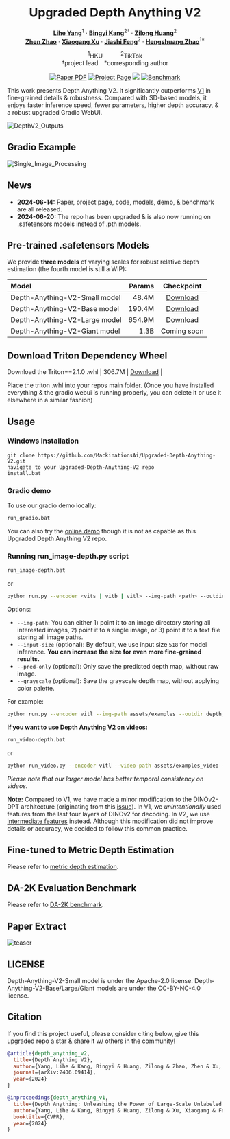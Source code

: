 <div align="center">
<h1>Upgraded Depth Anything V2</h1>

[**Lihe Yang**](https://liheyoung.github.io/)<sup>1</sup> · [**Bingyi Kang**](https://bingykang.github.io/)<sup>2&dagger;</sup> · [**Zilong Huang**](http://speedinghzl.github.io/)<sup>2</sup>
<br>
[**Zhen Zhao**](http://zhaozhen.me/) · [**Xiaogang Xu**](https://xiaogang00.github.io/) · [**Jiashi Feng**](https://sites.google.com/site/jshfeng/)<sup>2</sup> · [**Hengshuang Zhao**](https://hszhao.github.io/)<sup>1*</sup>

<sup>1</sup>HKU&emsp;&emsp;&emsp;<sup>2</sup>TikTok
<br>
&dagger;project lead&emsp;*corresponding author

<a href="https://arxiv.org/abs/2406.09414"><img src='https://img.shields.io/badge/arXiv-Depth Anything V2-red' alt='Paper PDF'></a>
<a href='https://depth-anything-v2.github.io'><img src='https://img.shields.io/badge/Project_Page-Depth Anything V2-green' alt='Project Page'></a>
<a href='https://huggingface.co/spaces/depth-anything/Depth-Anything-V2'><img src='https://img.shields.io/badge/%F0%9F%A4%97%20Hugging%20Face-Spaces-blue'></a>
<a href='https://huggingface.co/datasets/depth-anything/DA-2K'><img src='https://img.shields.io/badge/Benchmark-DA--2K-yellow' alt='Benchmark'></a>
</div>

This work presents Depth Anything V2. It significantly outperforms [V1](https://github.com/LiheYoung/Depth-Anything) in fine-grained details & robustness. Compared with SD-based models, it enjoys faster inference speed, fewer parameters, higher depth accuracy, & a robust upgraded Gradio WebUI.

![DepthV2_Outputs](https://github.com/MackinationsAi/Upgraded-Depth-Anything-V2/assets/133395980/46cdb302-3b34-4226-8920-372dfb4a0adc)

## Gradio Example

![Single_Image_Processing](https://github.com/MackinationsAi/Upgraded-Depth-Anything-V2/assets/133395980/ba7f4653-bc58-465c-8701-bb1d2ec27651)

## News

- **2024-06-14:** Paper, project page, code, models, demo, & benchmark are all released.
- **2024-06-20:** The repo has been upgraded & is also now running on .safetensors models instead of .pth models.

## Pre-trained .safetensors Models

We provide **three models** of varying scales for robust relative depth estimation (the fourth model is still a WIP):

| Model | Params | Checkpoint |
|:-|-:|:-:|
| Depth-Anything-V2-Small model | 48.4M | [Download](https://huggingface.co/MackinationsAi/Depth-Anything-V2_Safetensors/resolve/main/depth_anything_v2_vits.safetensors?download=true) |
| Depth-Anything-V2-Base model | 190.4M | [Download](https://huggingface.co/MackinationsAi/Depth-Anything-V2_Safetensors/resolve/main/depth_anything_v2_vitb.safetensors?download=true) |
| Depth-Anything-V2-Large model | 654.9M | [Download](https://huggingface.co/MackinationsAi/Depth-Anything-V2_Safetensors/resolve/main/depth_anything_v2_vitl.safetensors?download=true) |
| Depth-Anything-V2-Giant model | 1.3B | Coming soon | [Download Doesn't Work - Model is still a WIP](https://huggingface.co/MackinationsAi/Depth-Anything-V2_Safetensors/resolve/main/depth_anything_v2_vitg.safetensors?download=true) |

## Download Triton Dependency Wheel

Download the Triton==2.1.0 .whl | 306.7M | [Download](https://huggingface.co/MonsterMMORPG/SECourses/blob/main/triton-2.1.0-cp310-cp310-win_amd64.whl?download=true) |

Place the triton .whl into your repos main folder. (Once you have installed everything & the gradio webui is running properly, you can delete it or use it elsewhere in a similar fashion)

## Usage

### Windows Installation

```
git clone https://github.com/MackinationsAi/Upgraded-Depth-Anything-V2.git
navigate to your Upgraded-Depth-Anything-V2 repo
install.bat
```
### Gradio demo

To use our gradio demo locally:

```bash
run_gradio.bat
```

You can also try the [online demo](https://huggingface.co/spaces/Depth-Anything/Depth-Anything-V2) though it is not as capable as this Upgraded Depth Anything V2 repo.

### Running run_image-depth.py script

```bash
run_image-depth.bat
```
or

```bash
python run.py --encoder <vits | vitb | vitl> --img-path <path> --outdir <outdir> [--input-size <size>] [--pred-only] [--grayscale]
```

Options:
- `--img-path`: You can either 1) point it to an image directory storing all interested images, 2) point it to a single image, or 3) point it to a text file storing all image paths.
- `--input-size` (optional): By default, we use input size `518` for model inference. **You can increase the size for even more fine-grained results.**
- `--pred-only` (optional): Only save the predicted depth map, without raw image.
- `--grayscale` (optional): Save the grayscale depth map, without applying color palette.

For example:
```bash
python run.py --encoder vitl --img-path assets/examples --outdir depth_vis
```

**If you want to use Depth Anything V2 on videos:**

```bash
run_video-depth.bat
```
or

```bash
python run_video.py --encoder vitl --video-path assets/examples_video --outdir video_depth_vis
```

*Please note that our larger model has better temporal consistency on videos.*

**Note:** Compared to V1, we have made a minor modification to the DINOv2-DPT architecture (originating from this [issue](https://github.com/LiheYoung/Depth-Anything/issues/81)). In V1, we *unintentionally* used features from the last four layers of DINOv2 for decoding. In V2, we use [intermediate features](https://github.com/DepthAnything/Depth-Anything-V2/blob/2cbc36a8ce2cec41d38ee51153f112e87c8e42d8/depth_anything_v2/dpt.py#L164-L169) instead. Although this modification did not improve details or accuracy, we decided to follow this common practice.

## Fine-tuned to Metric Depth Estimation

Please refer to [metric depth estimation](./metric_depth).

## DA-2K Evaluation Benchmark

Please refer to [DA-2K benchmark](./DA-2K.md).

## Paper Extract

![teaser](assets/teaser.png)

## LICENSE

Depth-Anything-V2-Small model is under the Apache-2.0 license. Depth-Anything-V2-Base/Large/Giant models are under the CC-BY-NC-4.0 license.

## Citation

If you find this project useful, please consider citing below, give this upgraded repo a star & share it w/ others in the community!

```bibtex
@article{depth_anything_v2,
  title={Depth Anything V2},
  author={Yang, Lihe & Kang, Bingyi & Huang, Zilong & Zhao, Zhen & Xu, Xiaogang & Feng, Jiashi & Zhao, Hengshuang},
  journal={arXiv:2406.09414},
  year={2024}
}

@inproceedings{depth_anything_v1,
  title={Depth Anything: Unleashing the Power of Large-Scale Unlabeled Data}, 
  author={Yang, Lihe & Kang, Bingyi & Huang, Zilong & Xu, Xiaogang & Feng, Jiashi & Zhao, Hengshuang},
  booktitle={CVPR},
  year={2024}
}
```
